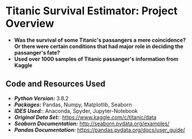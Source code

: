 # Titanic Survival Estimator: Project Overview #
* **Was the survival of some Titanic's passangers a mere coincidence? Or there were certain conditions that had major**
**role in deciding the passanger's fate?**
* **Used over 1000 samples of Titanic passanger's information from Kaggle**

## Code and Resources Used
* ***Python Version:*** 3.8.2
* ***Packages:*** Pandas, Numpy, Matplotlib, Seaborn
* ***IDES Used:***: Anaconda, Spyder, Jupyter-Notebook
* ***Original Data Set:***: <https://www.kaggle.com/c/titanic/data>
* ***Seaborn Documentation:*** <http://seaborn.pydata.org/examples/>
* ***Pandas Documentation:*** <https://pandas.pydata.org/docs/user_guide/>
    
